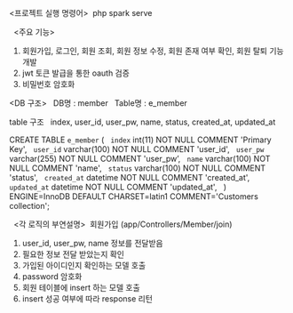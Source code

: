 <프로젝트 실행 명령어>&nbsp;
php spark serve &nbsp;

&nbsp;
<주요 기능>&nbsp;
1. 회원가입, 로그인, 회원 조회, 회원 정보 수정, 회원 존재 여부 확인, 회원 탈퇴 기능 개발&nbsp;
2. jwt 토큰 발급을 통한 oauth 검증&nbsp;
3. 비밀번호 암호화&nbsp;

<DB 구조> &nbsp;
DB명 : member &nbsp;
Table명 : e_member &nbsp;

table 구조 &nbsp;
index, user_id, user_pw, name, status, created_at, updated_at &nbsp;
&nbsp;

CREATE TABLE `e_member` ( &nbsp;
  `index` int(11) NOT NULL COMMENT 'Primary Key', &nbsp;
  `user_id` varchar(100) NOT NULL COMMENT 'user_id', &nbsp;
  `user_pw` varchar(255) NOT NULL COMMENT 'user_pw’, &nbsp;
  `name` varchar(100) NOT NULL COMMENT 'name', &nbsp;
  `status` varchar(100) NOT NULL COMMENT 'status', &nbsp;
  `created_at` datetime NOT NULL COMMENT 'created_at', &nbsp;
  `updated_at` datetime NOT NULL COMMENT 'updated_at',  &nbsp;
) ENGINE=InnoDB DEFAULT CHARSET=latin1 COMMENT='Customers collection';&nbsp;

&nbsp;
<각 로직의 부연설명>&nbsp;
회원가입 (app/Controllers/Member/join)&nbsp;
1. user_id, user_pw, name 정보를 전달받음 &nbsp;
2. 필요한 정보 전달 받았는지 확인 &nbsp;
3. 가입된 아이디인지 확인하는 모델 호출 &nbsp;
4. password 암호화 &nbsp;
5. 회원 테이블에 insert 하는 모델 호출 &nbsp;
5. insert 성공 여부에 따라 response 리턴 &nbsp;
